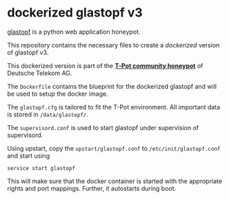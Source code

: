 # dockerized glastopf v3


[glastopf](https://github.com/glastopf/glastopf) is a python web application honeypot. 

This repository contains the necessary files to create a *dockerized* version of glastopf v3. 

This dockerized version is part of the **[T-Pot community honeypot](http://dtag-dev-sec.github.io/)** of Deutsche Telekom AG. 

The `Dockerfile` contains the blueprint for the dockerized glastopf and will be used to setup the docker image.  

The `glastopf.cfg` is tailored to fit the T-Pot environment. All important data is stored in `/data/glastopf/`.

The `supervisord.conf` is used to start glastopf under supervision of supervisord. 

Using upstart, copy the `upstart/glastopf.conf` to `/etc/init/glastopf.conf` and start using

    service start glastopf

This will make sure that the docker container is started with the appropriate rights and port mappings. Further, it autostarts during boot.